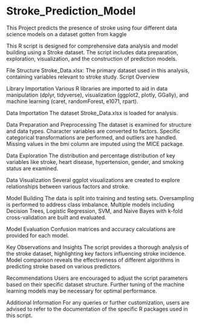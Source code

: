 # Stroke_Prediction_Model
This Project predicts the presence of stroke using four different data science models on a dataset gotten from kaggle

This R script is designed for comprehensive data analysis and model building using a Stroke dataset. The script includes data preparation, exploration, visualization, and the construction of prediction models.

File Structure
Stroke_Data.xlsx: The primary dataset used in this analysis, containing variables relevant to stroke study.
Script Overview

Library Importation
Various R libraries are imported to aid in data manipulation (dplyr, tidyverse), visualization (ggplot2, plotly, GGally), and machine learning (caret, randomForest, e1071, rpart).

Data Importation
The dataset Stroke_Data.xlsx is loaded for analysis.

Data Preparation and Preprocessing
The dataset is examined for structure and data types.
Character variables are converted to factors.
Specific categorical transformations are performed, and outliers are handled.
Missing values in the bmi column are imputed using the MICE package.

Data Exploration
The distribution and percentage distribution of key variables like stroke, heart disease, hypertension, gender, and smoking status are examined.

Data Visualization
Several ggplot visualizations are created to explore relationships between various factors and stroke.

Model Building
The data is split into training and testing sets.
Oversampling is performed to address class imbalance.
Multiple models including Decision Trees, Logistic Regression, SVM, and Naive Bayes with k-fold cross-validation are built and evaluated.

Model Evaluation
Confusion matrices and accuracy calculations are provided for each model.

Key Observations and Insights
The script provides a thorough analysis of the stroke dataset, highlighting key factors influencing stroke incidence.
Model comparison reveals the effectiveness of different algorithms in predicting stroke based on various predictors.

Recommendations
Users are encouraged to adjust the script parameters based on their specific dataset structure.
Further tuning of the machine learning models may be necessary for optimal performance.

Additional Information
For any queries or further customization, users are advised to refer to the documentation of the specific R packages used in this script.

